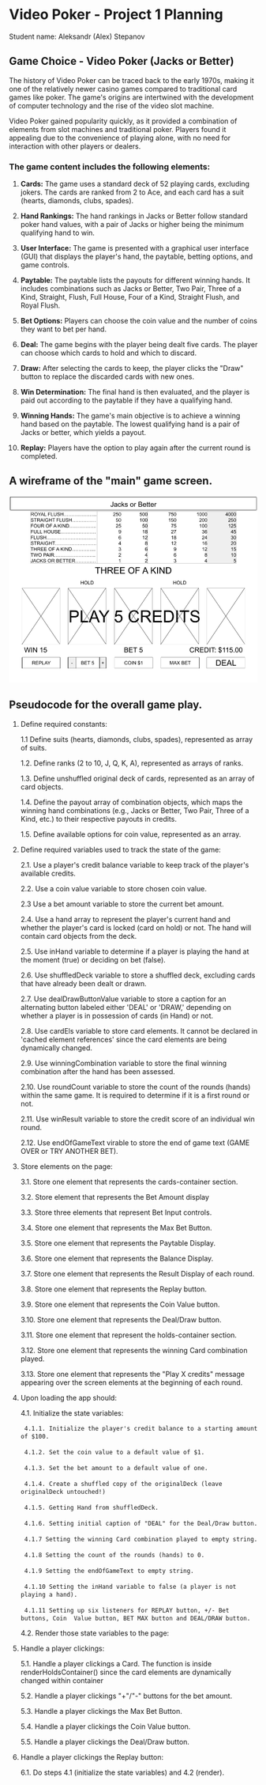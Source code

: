 # Video Poker - Project 1 Planning

Student name: Aleksandr (Alex) Stepanov

## Game Choice - Video Poker (Jacks or Better)

The history of Video Poker can be traced back to the early 1970s, making it one of the relatively newer casino games compared to traditional card games like poker. The game's origins are intertwined with the development of computer technology and the rise of the video slot machine.

Video Poker gained popularity quickly, as it provided a combination of elements from slot machines and traditional poker. Players found it appealing due to the convenience of playing alone, with no need for interaction with other players or dealers.

### The game content includes the following elements:

1. __Cards:__ The game uses a standard deck of 52 playing cards, excluding jokers. The cards are ranked from 2 to Ace, and each card has a suit (hearts, diamonds, clubs, spades).

2. __Hand Rankings:__ The hand rankings in Jacks or Better follow standard poker hand values, with a pair of Jacks or higher being the minimum qualifying hand to win.

3. __User Interface:__ The game is presented with a graphical user interface (GUI) that displays the player's hand, the paytable, betting options, and game controls.

4. __Paytable:__ The paytable lists the payouts for different winning hands. It includes combinations such as Jacks or Better, Two Pair, Three of a Kind, Straight, Flush, Full House, Four of a Kind, Straight Flush, and Royal Flush.

5. __Bet Options:__ Players can choose the coin value and the number of coins they want to bet per hand.

6. __Deal:__ The game begins with the player being dealt five cards. The player can choose which cards to hold and which to discard.

7. __Draw:__ After selecting the cards to keep, the player clicks the "Draw" button to replace the discarded cards with new ones.

8. __Win Determination:__ The final hand is then evaluated, and the player is paid out according to the paytable if they have a qualifying hand.

9. __Winning Hands:__ The game's main objective is to achieve a winning hand based on the paytable. The lowest qualifying hand is a pair of Jacks or better, which yields a payout.

10. __Replay:__ Players have the option to play again after the current round is completed.

## A wireframe of the "main" game screen.
![Video Poker Wireframe](../assets/Video%20Poker%20Wireframe.png)

## Pseudocode for the overall game play.

1. Define required constants:

    1.1 Define suits (hearts, diamonds, clubs, spades), represented as array of suits.

    1.2. Define ranks (2 to 10, J, Q, K, A), represented as arrays of ranks.

    1.3. Define unshuffled original deck of cards, represented as an array of card objects.

    1.4. Define the payout array of combination objects, which maps the winning hand combinations (e.g., Jacks or Better, Two Pair, Three of a Kind, etc.) to their respective payouts in credits.

    1.5. Define available options for coin value, represented as an array.

2. Define required variables used to track the state of the game:

    2.1. Use a player's credit balance variable to keep track of the player's available credits.

    2.2. Use a coin value variable to store chosen coin value.
    
    2.3 Use a bet amount variable to store the current bet amount.
    
    2.4. Use a hand array to represent the player's current hand and whether the player's card is locked (card on hold) or not. The hand will contain card objects from the deck.

    2.5. Use inHand variable to determine if a player is playing the hand at the moment (true) or deciding on bet (false).
    
    2.6. Use shuffledDeck variable to store a shuffled deck, excluding cards that have already been dealt or drawn.
    
    2.7. Use dealDrawButtonValue variable to store a caption for an alternating button labeled either 'DEAL' or 'DRAW,' depending on whether a player is in possession of cards (in Hand) or not.
    
    2.8. Use cardEls variable to store card elements. It cannot be declared in 'cached element references' since the card elements are being dynamically changed.
    
    2.9. Use winningCombination variable to store the final winning combination after the hand has been assessed.
    
    2.10. Use roundCount variable to store the count of the rounds (hands) within the same game. It is required to determine if it is a first round or not.
    
    2.11. Use winResult variable to store the credit score of an individual win round.

    2.12. Use endOfGameText virable to store the end of game text (GAME OVER or TRY ANOTHER BET).

3. Store elements on the page:

    3.1. Store one element that represents the cards-container section.

    3.2. Store element that represents the Bet Amount display

    3.3. Store three elements that represent Bet Input controls.

    3.4. Store one element that represents the Max Bet Button.

    3.5. Store one element that represents the Paytable Display.

    3.6. Store one element that represents the Balance Display.

    3.7. Store one element that represents the Result Display of each round.

    3.8. Store one element that represents the Replay button.

    3.9. Store one element that represents the Coin Value button.

    3.10. Store one element that represents the Deal/Draw button.

    3.11. Store one element that represent the holds-container section.

    3.12. Store one element that represents the winning Card combination played.

    3.13. Store one element that represents the "Play X credits" message appearing over the screen elements at the beginning of each round.



4. Upon loading the app should:

    4.1. Initialize the state variables:

        4.1.1. Initialize the player's credit balance to a starting amount of $100.

        4.1.2. Set the coin value to a default value of $1.

        4.1.3. Set the bet amount to a default value of one.

        4.1.4. Create a shuffled copy of the originalDeck (leave originalDeck untouched!)

        4.1.5. Getting Hand from shuffledDeck.

        4.1.6. Setting initial caption of "DEAL" for the Deal/Draw button.

        4.1.7 Setting the winning Card combination played to empty string.

        4.1.8 Setting the count of the rounds (hands) to 0.

        4.1.9 Setting the endOfGameText to empty string.

        4.1.10 Setting the inHand variable to false (a player is not playing a hand).

        4.1.11 Setting up six listeners for REPLAY button, +/- Bet buttons, Coin  Value button, BET MAX button and DEAL/DRAW button.


    4.2. Render those state variables to the page:


5. Handle a player clickings:

    5.1. Handle a player clickings a Card. The function is inside renderHoldsContainer() since the card elements are dynamically changed within container

    5.2. Handle a player clickings "+"/"-" buttons for the bet amount.

    5.3. Handle a player clickings the Max Bet Button.

    5.4. Handle a player clickings the Coin Value button.

    5.5. Handle a player clickings the Deal/Draw button.

6. Handle a player clickings the Replay button:

    6.1. Do steps 4.1 (initialize the state variables) and 4.2 (render).

    